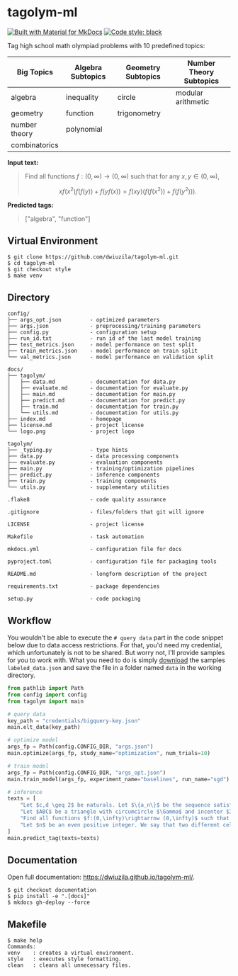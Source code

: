 # tagolym-ml

[![Built with Material for MkDocs](https://img.shields.io/badge/Material_for_MkDocs-526CFE?style=for-the-badge&logo=MaterialForMkDocs&logoColor=white)](https://squidfunk.github.io/mkdocs-material/)
[![Code style: black](https://img.shields.io/badge/code%20style-black-000000.svg)](https://github.com/psf/black)

Tag high school math olympiad problems with 10 predefined topics:

| Big Topics         | Algebra Subtopics  | Geometry Subtopics | Number Theory Subtopics |
|--------------------|--------------------|--------------------|-------------------------|
| algebra            | inequality         | circle             | modular arithmetic      |
| geometry           | function           | trigonometry       |                         |
| number theory      | polynomial         |                    |                         |
| combinatorics      |                    |                    |                         |

**Input text:**
> Find all functions $f:(0,\infty)\rightarrow (0,\infty)$ such that for any $x,y\in (0,\infty)$, 
> 
> $$xf(x^2)f(f(y)) + f(yf(x)) = f(xy) \left(f(f(x^2)) + f(f(y^2))\right).$$

**Predicted tags:**
> ["algebra", "function"]

## Virtual Environment
```console
$ git clone https://github.com/dwiuzila/tagolym-ml.git
$ cd tagolym-ml
$ git checkout style
$ make venv
```

## Directory
```
config/
├── args_opt.json         - optimized parameters
├── args.json             - preprocessing/training parameters
├── config.py             - configuration setup
├── run_id.txt            - run id of the last model training
├── test_metrics.json     - model performance on test split
├── train_metrics.json    - model performance on train split
└── val_metrics.json      - model performance on validation split

docs/
├── tagolym/
│   ├── data.md           - documentation for data.py
│   ├── evaluate.md       - documentation for evaluate.py
│   ├── main.md           - documentation for main.py
│   ├── predict.md        - documentation for predict.py
│   ├── train.md          - documentation for train.py
│   └── utils.md          - documentation for utils.py
├── index.md              - homepage
├── license.md            - project license
└── logo.png              - project logo

tagolym/
├── _typing.py            - type hints
├── data.py               - data processing components
├── evaluate.py           - evaluation components
├── main.py               - training/optimization pipelines
├── predict.py            - inference components
├── train.py              - training components
└── utils.py              - supplementary utilities

.flake8                   - code quality assurance

.gitignore                - files/folders that git will ignore

LICENSE                   - project license

Makefile                  - task automation

mkdocs.yml                - configuration file for docs

pyproject.toml            - configuration file for packaging tools

README.md                 - longform description of the project

requirements.txt          - package dependencies

setup.py                  - code packaging
```

## Workflow
You wouldn't be able to execute the `# query data` part in the code snippet below due to data access restrictions. For that, you'd need my credential, which unfortunately is not to be shared. But worry not, I'll provide samples for you to work with. What you need to do is simply [download](https://gist.github.com/dwiuzila/74dc99fe6f6d3901dbd1695f77977865) the samples `labeled_data.json` and save the file in a folder named `data` in the working directory.

```python
from pathlib import Path
from config import config
from tagolym import main

# query data
key_path = "credentials/bigquery-key.json"
main.elt_data(key_path)

# optimize model
args_fp = Path(config.CONFIG_DIR, "args.json")
main.optimize(args_fp, study_name="optimization", num_trials=10)

# train model
args_fp = Path(config.CONFIG_DIR, "args_opt.json")
main.train_model(args_fp, experiment_name="baselines", run_name="sgd")

# inference
texts = [
    "Let $c,d \geq 2$ be naturals. Let $\{a_n\}$ be the sequence satisfying $a_1 = c, a_{n+1} = a_n^d + c$ for $n = 1,2,\cdots$.Prove that for any $n \geq 2$, there exists a prime number $p$ such that $p|a_n$ and $p \not | a_i$ for $i = 1,2,\cdots n-1$.",
    "Let $ABC$ be a triangle with circumcircle $\Gamma$ and incenter $I$ and let $M$ be the midpoint of $\overline{BC}$. The points $D$, $E$, $F$ are selected on sides $\overline{BC}$, $\overline{CA}$, $\overline{AB}$ such that $\overline{ID} \perp \overline{BC}$, $\overline{IE}\perp \overline{AI}$, and $\overline{IF}\perp \overline{AI}$. Suppose that the circumcircle of $\triangle AEF$ intersects $\Gamma$ at a point $X$ other than $A$. Prove that lines $XD$ and $AM$ meet on $\Gamma$.",
    "Find all functions $f:(0,\infty)\rightarrow (0,\infty)$ such that for any $x,y\in (0,\infty)$, $$xf(x^2)f(f(y)) + f(yf(x)) = f(xy) \left(f(f(x^2)) + f(f(y^2))\right).$$",
    "Let $n$ be an even positive integer. We say that two different cells of a $n \times n$ board are [b]neighboring[/b] if they have a common side. Find the minimal number of cells on the $n \times n$ board that must be marked so that any cell (marked or not marked) has a marked neighboring cell."
]
main.predict_tag(texts=texts)
```

## Documentation
Open full documentation: https://dwiuzila.github.io/tagolym-ml/.

```console
$ git checkout documentation
$ pip install -e ".[docs]"
$ mkdocs gh-deploy --force
```

## Makefile

```console
$ make help
Commands:
venv    : creates a virtual environment.
style   : executes style formatting.
clean   : cleans all unnecessary files.
```